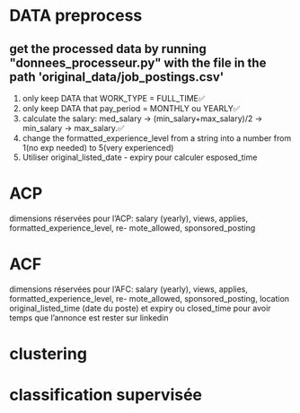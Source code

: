 # DATA preprocess
## get the processed data by running "donnees_processeur.py" with the file in the path 'original_data/job_postings.csv'
1. only keep DATA that WORK_TYPE = FULL_TIME✅
2. only keep DATA that pay_period = MONTHLY ou YEARLY✅
3. calculate the salary: med_salary -> (min_salary+max_salary)/2 -> min_salary -> max_salary.✅
4. change the formatted_experience_level from a string into a number from 1(no exp needed) to 5(very experienced)
5. Utiliser original_listed_date - expiry pour calculer esposed_time
# ACP
dimensions réservées pour l’ACP: salary (yearly), views, applies, formatted_experience_level, re-
mote_allowed, sponsored_posting
# ACF
dimensions réservées pour l’AFC: salary (yearly), views, applies, formatted_experience_level, re-
mote_allowed, sponsored_posting, location
original_listed_time (date du poste) et expiry ou closed_time pour avoir temps que l’annonce est
rester sur linkedin
# clustering

# classification supervisée